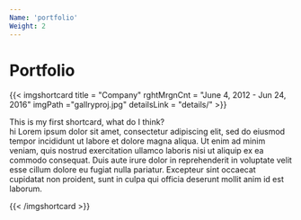 ```yaml
---
Name: 'portfolio'
Weight: 2
---
```

 
# Portfolio

{{< imgshortcard title = "Company"  rghtMrgnCnt = "June 4, 2012 - Jun 24, 2016" imgPath ="gallryproj.jpg" detailsLink = "details/" >}}
    
   This is my first shortcard, what do I  think?  
   hi
       Lorem ipsum dolor sit amet, consectetur adipiscing elit, sed do eiusmod tempor incididunt ut labore et dolore magna aliqua. Ut enim ad minim veniam, quis nostrud exercitation ullamco laboris nisi ut aliquip ex ea commodo consequat. Duis aute irure dolor in reprehenderit in voluptate velit esse cillum dolore eu fugiat nulla pariatur. Excepteur sint occaecat cupidatat non proident, sunt in culpa qui officia deserunt mollit   anim id est laborum.

{{< /imgshortcard >}}  
